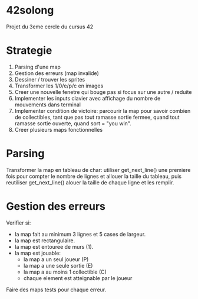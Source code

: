 # 42solong
Projet du 3eme cercle du cursus 42

# Strategie
1. Parsing d'une map
2. Gestion des erreurs (map invalide)
3. Dessiner / trouver les sprites
4. Transformer les 1/0/e/p/c en images
5. Creer une nouvelle fenetre qui bouge pas si focus sur une autre / reduite
6. Implementer les inputs clavier avec affichage du nombre de mouvements dans terminal
7. Implementer condition de victoire: parcourir la map pour savoir combien de collectibles, tant que pas tout ramasse sortie fermee, quand tout ramasse sortie ouverte, quand sort = "you win".
8. Creer plusieurs maps fonctionnelles

# Parsing
Transformer la map en tableau de char: utiliser get_next_line() une premiere fois pour compter le nombre de lignes et allouer la taille du tableau, puis reutiliser get_next_line() alouer la taille de chaque ligne et les remplir.

# Gestion des erreurs
Verifier si:
- la map fait au minimum 3 lignes et 5 cases de largeur.
- la map est rectangulaire.
- la map est entouree de murs (1).
- la map est jouable:
  - la map a un seul joueur (P)
  - la map a une seule sortie (E)
  - la map a au moins 1 collectible (C)
  - chaque element est atteignable par le joueur

Faire des maps tests pour chaque erreur.